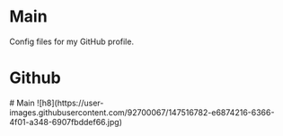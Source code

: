 
# Main
Config files for my GitHub profile.
<h1>Github</h1>
# Main
![h8](https://user-images.githubusercontent.com/92700067/147516782-e6874216-6366-4f01-a348-6907fbddef66.jpg)
